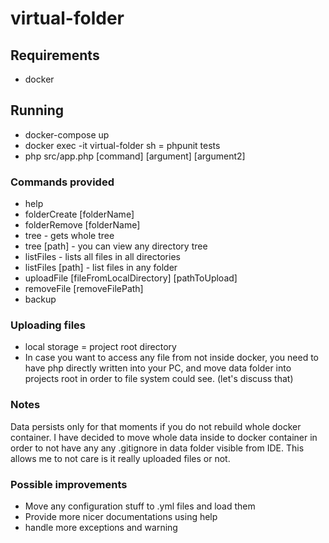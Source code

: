 # virtual-folder

## Requirements
- docker

## Running
- docker-compose up
- docker exec -it virtual-folder sh
= phpunit tests
- php src/app.php [command] [argument] [argument2]

### Commands provided

- help
- folderCreate [folderName]
- folderRemove [folderName] 
- tree - gets whole tree
- tree [path] - you can view any directory tree
- listFiles - lists all files in all directories
- listFiles [path] - list files in any folder
- uploadFile [fileFromLocalDirectory] [pathToUpload]
- removeFile [removeFilePath]
- backup

### Uploading files
- local storage = project root directory
- In case you want to access any file from not inside docker, you need to have php directly written into your PC, and move data folder into projects root in order to file system could see. (let's discuss that)

### Notes
Data persists only for that moments if you do not rebuild whole docker container. I have decided to move whole data inside to docker container in order to not have any any .gitignore in data folder visible from IDE. This allows me to not care is it really uploaded files or not.

### Possible improvements
- Move any configuration stuff to .yml files and load them
- Provide more nicer documentations using help
- handle more exceptions and warning